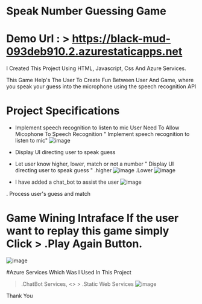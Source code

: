 # Speak Number Guessing Game

# Demo Url : > https://black-mud-093deb910.2.azurestaticapps.net

I Created This Project Using HTML, Javascript, Css And Azure Services.

This Game Help's The User To Create Fun Between User And Game, where you speak your guess into the microphone using the speech recognition API

# Project Specifications

* Implement speech recognition to listen to mic
User Need To Allow Micophone To Speech Recognition " Implement speech recognition to listen to mic"
![image](https://user-images.githubusercontent.com/111376079/202917992-6ab78d10-bde3-46df-b931-d3d46f39b6ea.png)

* Display UI directing user to speak guess
* Let user know higher, lower, match or not a number " Display UI directing user to speak guess "
.higher
![image](https://user-images.githubusercontent.com/111376079/202918366-33401d3a-c1b2-4e8e-8b66-4947d18c1caa.png)
.Lower
![image](https://user-images.githubusercontent.com/111376079/202918413-4c9905ec-9ae7-47aa-82c4-fdbb96903305.png)


* I have added a chat_bot to assist the user
![image](https://user-images.githubusercontent.com/111376079/202918505-f1fe9654-9d22-4867-a126-237bb8454b97.png)

. Process user's guess and match
# Game Wining Intraface If the user want to replay this game simply Click > .Play Again Button.
![image](https://user-images.githubusercontent.com/111376079/202918605-9046c25d-8e3f-4cb3-b293-bcc6f0f0555b.png)
 
 #Azure Services Which Was I Used In This Project 
 > .ChatBot Services, <>  > .Static Web Services
 ![image](https://user-images.githubusercontent.com/111376079/202918928-96d1e23b-35dc-4b57-82b4-29432bc32662.png)

Thank You

